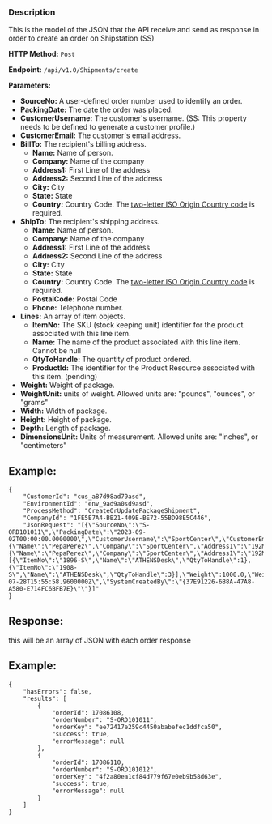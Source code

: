 ### Description
This is the model of the JSON that the API receive and send as response in order to create an order on Shipstation (SS)

**HTTP Method:** `Post`

**Endpoint:** `/api/v1.0/Shipments/create`

**Parameters:** 
- **SourceNo:** A user-defined order number used to identify an order.
- **PackingDate:** The date the order was placed.
- **CustomerUsername:** The customer's username. (SS: This property needs to be defined to generate a customer profile.)
- **CustomerEmail:** The customer's email address.
- **BillTo:** The recipient's billing address.
  - **Name:** Name of person.
  - **Company:** Name of the company
  - **Address1:** First Line of the address
  - **Address2:** Second Line of the address
  - **City:** City
  - **State:** State
  - **Country:**  Country Code. The [two-letter ISO Origin Country code](https://www.nationsonline.org/oneworld/country_code_list.htm) is required.
- **ShipTo:** The recipient's shipping address.
  - **Name:** Name of person.
  - **Company:** Name of the company
  - **Address1:** First Line of the address
  - **Address2:** Second Line of the address
  - **City:** City
  - **State:** State
  - **Country:** Country Code. The [two-letter ISO Origin Country code](https://www.nationsonline.org/oneworld/country_code_list.htm) is required.
  - **PostalCode:** Postal Code
  - **Phone:** 	Telephone number.
- **Lines:** An array of item objects.
  - **ItemNo:** The SKU (stock keeping unit) identifier for the product associated with this line item.
  - **Name:** The name of the product associated with this line item. Cannot be null
  - **QtyToHandle:** The quantity of product ordered.
  - **ProductId:** The identifier for the Product Resource associated with this item. (pending)
- **Weight:** Weight of package.
- **WeightUnit:** units of weight. Allowed units are: "pounds", "ounces", or "grams"
- **Width:** Width of package.
- **Height:** Height of package.
- **Depth:** Length of package.
- **DimensionsUnit:** Units of measurement. Allowed units are: "inches", or "centimeters"

## Example:

```
{
    "CustomerId": "cus_a87d98ad79asd",
    "EnvironmentId": "env_9ad9a0sd9asd",	
    "ProcessMethod": "CreateOrUpdatePackageShipment",
    "CompanyId": "1FE5E7A4-BB21-409E-BE72-55BD98E5C446",	
    "JsonRequest": "[{\"SourceNo\":\"S-ORD101011\",\"PackingDate\":\"2023-09-02T00:00:00.0000000\",\"CustomerUsername\":\"SportCenter\",\"CustomerEmail\":\"sport@sport.com\",\"BillTo\":{\"Name\":\"PepaPerez\",\"Company\":\"SportCenter\",\"Address1\":\"192MarketSquare\",\"Address2\":\"\",\"City\":\"Atlanta\",\"Country\":\"US\",\"State\":\"GA\"},\"ShipTo\":{\"Name\":\"PepaPerez\",\"Company\":\"SportCenter\",\"Address1\":\"192MarketSquare\",\"Address2\":\"\",\"City\":\"Atlanta\",\"Country\":\"US\",\"State\":\"GA\",\"PostalCode\":\"30030\",\"Phone\":\"8973561324\"},\"Lines\":[{\"ItemNo\":\"1896-S\",\"Name\":\"ATHENSDesk\",\"QtyToHandle\":1},{\"ItemNo\":\"1908-S\",\"Name\":\"ATHENSDesk\",\"QtyToHandle\":3}],\"Weight\":1000.0,\"WeightUnit\":\"grams\",\"Width\":28.0,\"Height\":3.0,\"Depth\":4.0,\"DimensionsUnit\":\"centimeters\",\"Status\":false,\"SystemCreatedAt\":\"2023-07-28T15:55:58.9600000Z\",\"SystemCreatedBy\":\"{37E91226-6B8A-47A8-A580-E714FC6BFB7E}\"\"}]"
}

```

## Response:

this will be an array of JSON with each order response 

## Example:

```
{
    "hasErrors": false,
    "results": [
        {
            "orderId": 17086108,
            "orderNumber": "S-ORD101011",
            "orderKey": "ee72417e259c4450ababefec1ddfca50",
            "success": true,
            "errorMessage": null
        },
        {
            "orderId": 17086110,
            "orderNumber": "S-ORD101012",
            "orderKey": "4f2a80ea1cf84d779f67e0eb9b58d63e",
            "success": true,
            "errorMessage": null
        }
    ]
}
```

